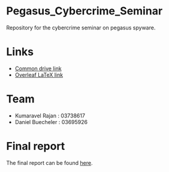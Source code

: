 # Pegasus_Cybercrime_Seminar

Repository for the cybercrime seminar on pegasus spyware.

# Links
- [Common drive link](https://drive.google.com/drive/folders/1sbndFC5vSz6eOTZTVHYfJM9MSexGGUgB)
- [Overleaf LaTeX link](https://www.overleaf.com/project/61f8fc594acd437e5e448c97)

# Team
- Kumaravel Rajan : 03738617
- Daniel Buecheler : 03695926

# Final report
The final report can be found [here](https://gitlab.com/kumaravel.rajan/pegasusvictimsonlineanalysis/-/blob/main/Investigating_Pegasus_Impact_on_the_Online_Activity_of_Journalists_Targeted_with_Illegal_Surveillance_-_an_open-source_data_analysis.pdf).

